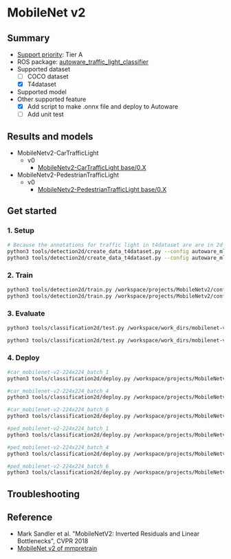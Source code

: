 # MobileNet v2
## Summary

- [Support priority](https://github.com/tier4/autoware-ml/blob/main/docs/design/autoware_ml_design.md#support-priority): Tier A
- ROS package: [autoware_traffic_light_classifier](https://github.com/autowarefoundation/autoware.universe/tree/main/perception/autoware_traffic_light_classifier)
- Supported dataset
  - [ ] COCO dataset
  - [x] T4dataset
- Supported model
- Other supported feature
  - [x] Add script to make .onnx file and deploy to Autoware
  - [ ] Add unit test

## Results and models

- MobileNetv2-CarTrafficLight
  - v0
    - [MobileNetv2-CarTrafficLight base/0.X](./docs/MobileNetv2-CarTrafficLight/v0/base.md)
- MobileNetv2-PedestrianTrafficLight
  - v0
    - [MobileNetv2-PedestrianTrafficLight base/0.X](./docs/MobileNetv2-PedestrianTrafficLight/v0/base.md)

## Get started
### 1. Setup

```bash
# Because the annotations for traffic light in t4dataset are are in 2d object detection format, we use the same script as detection2d.
python3 tools/detection2d/create_data_t4dataset.py --config autoware_ml/configs/classification2d/dataset/t4dataset/tlr_classifier_car.py --root_path ./data/tlr/ --data_name tlr -o ./data/info/tlr_classifier_car
python3 tools/detection2d/create_data_t4dataset.py --config autoware_ml/configs/classification2d/dataset/t4dataset/tlr_classifier_pedestrian.py --root_path ./data/tlr/ --data_name tlr -o ./data/info/tlr_classifier_pedestrian
```

### 2. Train

```bash
python3 tools/detection2d/train.py /workspace/projects/MobileNetv2/configs/t4dataset/MobileNetv2-CarTrafficLight/mobilenet-v2_tlr_car_t4dataset.py
python3 tools/detection2d/train.py /workspace/projects/MobileNetv2/configs/t4dataset/MobileNetv2-PedestrianTrafficLight/mobilenet-v2_tlr_ped_t4dataset.py
```

### 3. Evaluate

```bash
python3 tools/classification2d/test.py /workspace/work_dirs/mobilenet-v2_tlr_car_t4dataset/mobilenet-v2_tlr_car_t4dataset.py /workspace/work_dirs/mobilenet-v2_tlr_car_t4dataset/best_multi-label_f1-score_top1_epoch_12.pth

python3 tools/classification2d/test.py /workspace/work_dirs/mobilenet-v2_tlr_ped_t4dataset/mobilenet-v2_tlr_ped_t4dataset.py /workspace/work_dirs/mobilenet-v2_tlr_ped_t4dataset/best_multi-label_f1-score_top1_epoch_54.pth
```

### 4. Deploy

```bash
#car_mobilenet-v2-224x224_batch_1
python3 tools/classification2d/deploy.py /workspace/projects/MobileNetv2/configs/deploy/MobileNetv2-CarTrafficLight/car_mobilenet-v2-224x224_batch_1.py /workspace/projects/MobileNetv2/configs/t4dataset/MobileNetv2-CarTrafficLight/mobilenet-v2_tlr_car_t4dataset.py /workspace/work_dirs/mobilenet-v2_tlr_car_t4dataset/best_multi-label_f1-score_top1_epoch_12.pth /workspace/data/tlr/tlr_v0_1/8bb655ad-e12e-40a1-a7d7-43f279a1bd51/0/data/CAM_TRAFFIC_LIGHT_NEAR/0.jpg 1 --device cuda --work-dir /workspace/work_dirs/mobilenet-v2_tlr_car_t4dataset/

#car_mobilenet-v2-224x224_batch_4
python3 tools/classification2d/deploy.py /workspace/projects/MobileNetv2/configs/deploy/MobileNetv2-CarTrafficLight/car_mobilenet-v2-224x224_batch_4.py /workspace/projects/MobileNetv2/configs/t4dataset/MobileNetv2-CarTrafficLight/mobilenet-v2_tlr_car_t4dataset.py /workspace/work_dirs/mobilenet-v2_tlr_car_t4dataset/best_multi-label_f1-score_top1_epoch_12.pth /workspace/data/tlr/tlr_v0_1/8bb655ad-e12e-40a1-a7d7-43f279a1bd51/0/data/CAM_TRAFFIC_LIGHT_NEAR/0.jpg 4 --device cuda --work-dir /workspace/work_dirs/mobilenet-v2_tlr_car_t4dataset/

#car_mobilenet-v2-224x224_batch_6
python3 tools/classification2d/deploy.py /workspace/projects/MobileNetv2/configs/deploy/MobileNetv2-CarTrafficLight/car_mobilenet-v2-224x224_batch_6.py /workspace/projects/MobileNetv2/configs/t4dataset/MobileNetv2-CarTrafficLight/mobilenet-v2_tlr_car_t4dataset.py /workspace/work_dirs/mobilenet-v2_tlr_car_t4dataset/best_multi-label_f1-score_top1_epoch_12.pth /workspace/data/tlr/tlr_v0_1/8bb655ad-e12e-40a1-a7d7-43f279a1bd51/0/data/CAM_TRAFFIC_LIGHT_NEAR/0.jpg 6 --device cuda --work-dir /workspace/work_dirs/mobilenet-v2_tlr_car_t4dataset/

#ped_mobilenet-v2-224x224_batch_1
python3 tools/classification2d/deploy.py /workspace/projects/MobileNetv2/configs/deploy/MobileNetv2-PedestrianTrafficLight/ped_mobilenet-v2-224x224_batch_1.py /workspace/projects/MobileNetv2/configs/t4dataset/MobileNetv2-PedestrianTrafficLight/mobilenet-v2_tlr_ped_t4dataset.py /workspace/work_dirs/mobilenet-v2_tlr_ped_t4dataset/best_multi-label_f1-score_top1_epoch_54.pth /workspace/data/tlr/tlr_v0_1/8bb655ad-e12e-40a1-a7d7-43f279a1bd51/0/data/CAM_TRAFFIC_LIGHT_NEAR/0.jpg 1 --device cuda --work-dir /workspace/work_dirs/mobilenet-v2_tlr_ped_t4dataset

#ped_mobilenet-v2-224x224_batch_4
python3 tools/classification2d/deploy.py /workspace/projects/MobileNetv2/configs/deploy/MobileNetv2-PedestrianTrafficLight/ped_mobilenet-v2-224x224_batch_4.py /workspace/projects/MobileNetv2/configs/t4dataset/MobileNetv2-PedestrianTrafficLight/mobilenet-v2_tlr_ped_t4dataset.py /workspace/work_dirs/mobilenet-v2_tlr_ped_t4dataset/best_multi-label_f1-score_top1_epoch_54.pth /workspace/data/tlr/tlr_v0_1/8bb655ad-e12e-40a1-a7d7-43f279a1bd51/0/data/CAM_TRAFFIC_LIGHT_NEAR/0.jpg 4 --device cuda --work-dir /workspace/work_dirs/mobilenet-v2_tlr_ped_t4dataset

#ped_mobilenet-v2-224x224_batch_6
python3 tools/classification2d/deploy.py /workspace/projects/MobileNetv2/configs/deploy/MobileNetv2-PedestrianTrafficLight/ped_mobilenet-v2-224x224_batch_6.py /workspace/projects/MobileNetv2/configs/t4dataset/MobileNetv2-PedestrianTrafficLight/mobilenet-v2_tlr_ped_t4dataset.py /workspace/work_dirs/mobilenet-v2_tlr_ped_t4dataset/best_multi-label_f1-score_top1_epoch_54.pth /workspace/data/tlr/tlr_v0_1/8bb655ad-e12e-40a1-a7d7-43f279a1bd51/0/data/CAM_TRAFFIC_LIGHT_NEAR/0.jpg 6 --device cuda --work-dir /workspace/work_dirs/mobilenet-v2_tlr_ped_t4dataset
```

## Troubleshooting

## Reference

- Mark Sandler et al. "MobileNetV2: Inverted Residuals and Linear Bottlenecks", CVPR 2018
- [MobileNet v2 of mmpretrain](https://github.com/open-mmlab/mmpretrain/tree/main/configs/mobilenet_v2)

